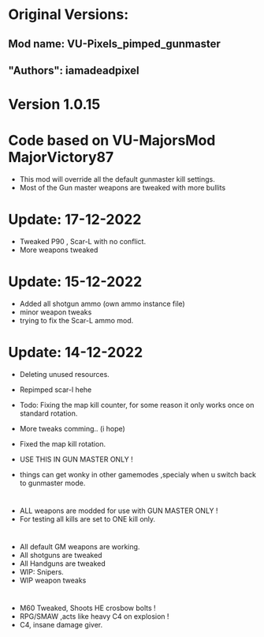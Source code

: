 # Original Versions:
## Mod name: VU-Pixels_pimped_gunmaster
## "Authors": iamadeadpixel

# Version 1.0.15
# Code based on VU-MajorsMod MajorVictory87
- This mod will override all the default gunmaster kill settings.
- Most of the Gun master weapons are tweaked with more bullits
#
# Update: 17-12-2022
- Tweaked P90 , Scar-L with no conflict.
- More weapons tweaked

# Update: 15-12-2022
- Added all shotgun ammo (own ammo instance file)
- minor weapon tweaks
- trying to fix the Scar-L ammo mod.

# Update: 14-12-2022
- Deleting unused resources.
- Repimped scar-l hehe
- Todo: Fixing the map kill counter, for some reason it only works once on standard rotation.
- More tweaks comming.. (i hope)
- Fixed the map kill rotation.

- USE THIS IN GUN MASTER ONLY !
- things can get wonky in other gamemodes ,specialy when u switch back to gunmaster mode.
#
- ALL weapons are modded for use with GUN MASTER ONLY !
- For testing all kills are set to ONE kill only.
#
- All default GM weapons are working.
- All shotguns are tweaked
- All Handguns are tweaked
- WIP: Snipers.
- WIP weapon tweaks
#
- M60 Tweaked, Shoots HE crosbow bolts !
- RPG/SMAW ,acts like heavy C4 on explosion !
- C4, insane damage giver.

